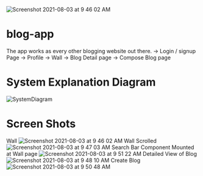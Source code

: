 ![Screenshot 2021-08-03 at 9 46 02 AM](https://user-images.githubusercontent.com/44642485/128120518-aea8046d-bfaa-4115-ade3-df77e86abc35.png)
# blog-app
The app works as every other blogging website out there.
    -> Login / signup Page
    -> Profile
    -> Wall
    -> Blog Detail page
    -> Compose Blog page
    
 # System Explanation Diagram
 
 ![SystemDiagram](https://user-images.githubusercontent.com/44642485/126054614-456f5aba-7b64-4556-acde-ef1600f1967d.jpeg)


 # Screen Shots

Wall
![Screenshot 2021-08-03 at 9 46 02 AM](https://user-images.githubusercontent.com/44642485/128120579-d44866ca-88c4-4877-8f67-5ef92bc3bcce.png)
Wall Scrolled
![Screenshot 2021-08-03 at 9 47 03 AM](https://user-images.githubusercontent.com/44642485/128120593-a1be82c6-f572-4831-92dd-6571fddc1bd1.png)
Search Bar Component Mounted at Wall page
![Screenshot 2021-08-03 at 9 51 22 AM](https://user-images.githubusercontent.com/44642485/128120602-b91a1c77-5f56-486b-af42-46e8b2b6f275.png)
Detailed View of Blog
![Screenshot 2021-08-03 at 9 48 10 AM](https://user-images.githubusercontent.com/44642485/128120607-f3dcec72-b2f9-4461-b90c-ac5d61382f49.png)
Create Blog
![Screenshot 2021-08-03 at 9 50 48 AM](https://user-images.githubusercontent.com/44642485/128120611-00ebeddc-a010-40ac-a91d-a072fc625d52.png)
